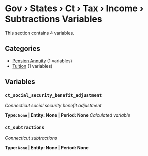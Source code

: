 # Gov › States › Ct › Tax › Income › Subtractions Variables

This section contains 4 variables.

## Categories

- [Pension Annuity](pension_annuity/index.md) (1 variables)
- [Tuition](tuition/index.md) (1 variables)

## Variables

### `ct_social_security_benefit_adjustment`
*Connecticut social security benefit adjustment*

**Type: `None` | Entity: None | Period: None**
*Calculated variable*

### `ct_subtractions`
*Connecticut subtractions*

**Type: `None` | Entity: None | Period: None**

